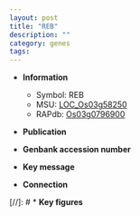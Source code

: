 ```yaml
---
layout: post
title: "REB"
description: ""
category: genes
tags: 
---
```


* **Information**  
    + Symbol: REB  
    + MSU: [LOC_Os03g58250](http://rice.uga.edu/cgi-bin/ORF_infopage.cgi?orf=LOC_Os03g58250)  
    + RAPdb: [Os03g0796900](http://rapdb.dna.affrc.go.jp/viewer/gbrowse_details/irgsp1?name=Os03g0796900)  

* **Publication**  

* **Genbank accession number**  

* **Key message**  

* **Connection**  

[//]: # * **Key figures**  


